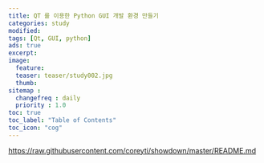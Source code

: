```yaml
---
title: QT 를 이용한 Python GUI 개발 환경 만들기
categories: study
modified: 
tags: [Qt, GUI, python]
ads: true
excerpt:
image:
  feature:
  teaser: teaser/study002.jpg
  thumb:
sitemap :
  changefreq : daily
  priority : 1.0
toc: true
toc_label: "Table of Contents"
toc_icon: "cog"
---
```


https://raw.githubusercontent.com/coreyti/showdown/master/README.md